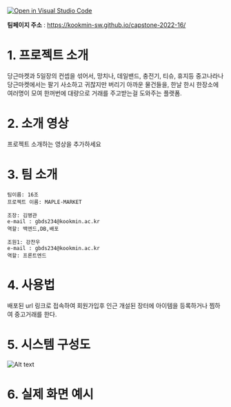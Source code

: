 [![Open in Visual Studio Code](https://classroom.github.com/assets/open-in-vscode-f059dc9a6f8d3a56e377f745f24479a46679e63a5d9fe6f495e02850cd0d8118.svg)](https://classroom.github.com/online_ide?assignment_repo_id=7224874&assignment_repo_type=AssignmentRepo)

**팀페이지 주소** : https://kookmin-sw.github.io/capstone-2022-16/

# 1. 프로젝트 소개

당근마켓과 5일장의 컨셉을 섞어서, 망치나, 데일밴드, 충전기, 티슈, 휴지등 중고나라나 당근마켓에서는 팔기 사소하고 귀찮지만 버리기 아까운 물건들을,
한날 한시 한장소에 여러명이 모여 한꺼번에 대량으로 거래를 주고받는걸 도와주는 플랫폼.

# 2. 소개 영상

프로젝트 소개하는 영상을 추가하세요

# 3. 팀 소개
```
팀이름: 16조
프로젝트 이름: MAPLE-MARKET
```
```
조장: 김병관
e-mail : gbds234@kookmin.ac.kr
역할: 백엔드,DB,배포
```
```
조원1: 강찬우
e-mail : gbds234@kookmin.ac.kr
역할: 프론트엔드
```

# 4. 사용법
배포된 url 링크로 접속하여 회원가입후 인근 개설된 장터에 아이템을 등록하거나 찜하여 중고거래를 한다.

# 5. 시스템 구성도
![Alt text](https://github.com/kookmin-sw/capstone-2022-16/blob/master/images/%EA%B5%AC%EC%84%B1%EB%8F%84.PNG?raw=true)

# 6. 실제 화면 예시

